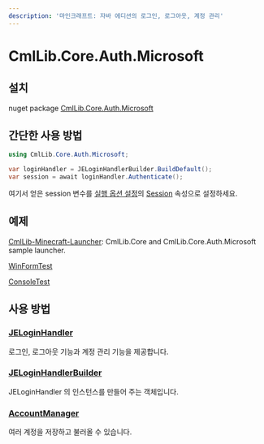 ```yaml
---
description: '마인크래프트: 자바 에디션의 로그인, 로그아웃, 계정 관리'
---
```


# CmlLib.Core.Auth.Microsoft

## 설치

nuget package [CmlLib.Core.Auth.Microsoft](https://www.nuget.org/packages/CmlLib.Core.Auth.Microsoft)

## 간단한 사용 방법

```csharp
using CmlLib.Core.Auth.Microsoft;

var loginHandler = JELoginHandlerBuilder.BuildDefault();
var session = await loginHandler.Authenticate();
```

여기서 얻은 session 변수를 [실행 옵션 설정](../../cmllib.core/getting-started/MLaunchOption.md)의 [Session](../../cmllib.core/getting-started/MLaunchOption.md#session) 속성으로 설정하세요.

## 예제

[CmlLib-Minecraft-Launcher](https://github.com/CmlLib/CmlLib-Minecraft-Launcher): CmlLib.Core and CmlLib.Core.Auth.Microsoft sample launcher.

[WinFormTest](https://github.com/CmlLib/CmlLib.Core.Auth.Microsoft/blob/dev/examples/WinFormTest)

[ConsoleTest](https://github.com/CmlLib/CmlLib.Core.Auth.Microsoft/blob/dev/examples/ConsoleTest/Program.cs)

## 사용 방법

### [JELoginHandler](jeloginhandler.md)

로그인, 로그아웃 기능과 계정 관리 기능을 제공합니다.

### [JELoginHandlerBuilder](jeloginhandlerbuilder.md)

JELoginHandler 의 인스턴스를 만들어 주는 객체입니다.

### [AccountManager](../xboxauthnet.game/accountmanager.md)

여러 계정을 저장하고 불러올 수 있습니다.
